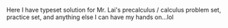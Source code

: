 Here I have typeset solution for Mr. Lai's precalculus / calculus problem set, practice set, and anything else I can have my hands on...lol
